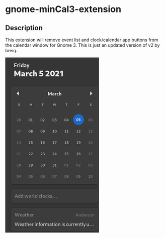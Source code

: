# gnome-minCal3-extension

## Description

This extension will remove event list and clock/calendar app buttons from the calendar window for Gnome 3. This is just an updated version of v2 by breiq.

![screenshot](minCal3.png)